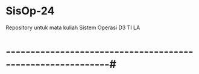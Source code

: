 # SisOp-24
Repository untuk mata kuliah Sistem Operasi D3 TI LA
# -----------------------------------------------------------#
